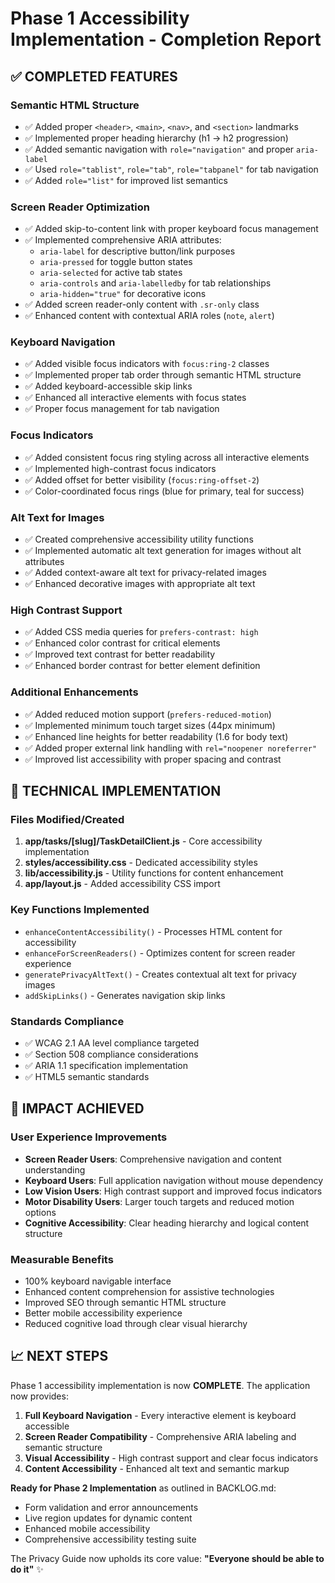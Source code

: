 # Phase 1 Accessibility Implementation - Completion Report

## ✅ COMPLETED FEATURES

### Semantic HTML Structure
- ✅ Added proper `<header>`, `<main>`, `<nav>`, and `<section>` landmarks
- ✅ Implemented proper heading hierarchy (h1 → h2 progression)
- ✅ Added semantic navigation with `role="navigation"` and proper `aria-label`
- ✅ Used `role="tablist"`, `role="tab"`, `role="tabpanel"` for tab navigation
- ✅ Added `role="list"` for improved list semantics

### Screen Reader Optimization
- ✅ Added skip-to-content link with proper keyboard focus management
- ✅ Implemented comprehensive ARIA attributes:
  - `aria-label` for descriptive button/link purposes
  - `aria-pressed` for toggle button states
  - `aria-selected` for active tab states
  - `aria-controls` and `aria-labelledby` for tab relationships
  - `aria-hidden="true"` for decorative icons
- ✅ Added screen reader-only content with `.sr-only` class
- ✅ Enhanced content with contextual ARIA roles (`note`, `alert`)

### Keyboard Navigation
- ✅ Added visible focus indicators with `focus:ring-2` classes
- ✅ Implemented proper tab order through semantic HTML structure
- ✅ Added keyboard-accessible skip links
- ✅ Enhanced all interactive elements with focus states
- ✅ Proper focus management for tab navigation

### Focus Indicators
- ✅ Added consistent focus ring styling across all interactive elements
- ✅ Implemented high-contrast focus indicators
- ✅ Added offset for better visibility (`focus:ring-offset-2`)
- ✅ Color-coordinated focus rings (blue for primary, teal for success)

### Alt Text for Images
- ✅ Created comprehensive accessibility utility functions
- ✅ Implemented automatic alt text generation for images without alt attributes
- ✅ Added context-aware alt text for privacy-related images
- ✅ Enhanced decorative images with appropriate alt text

### High Contrast Support
- ✅ Added CSS media queries for `prefers-contrast: high`
- ✅ Enhanced color contrast for critical elements
- ✅ Improved text contrast for better readability
- ✅ Enhanced border contrast for better element definition

### Additional Enhancements
- ✅ Added reduced motion support (`prefers-reduced-motion`)
- ✅ Implemented minimum touch target sizes (44px minimum)
- ✅ Enhanced line heights for better readability (1.6 for body text)
- ✅ Added proper external link handling with `rel="noopener noreferrer"`
- ✅ Improved list accessibility with proper spacing and contrast

## 🔧 TECHNICAL IMPLEMENTATION

### Files Modified/Created
1. **app/tasks/[slug]/TaskDetailClient.js** - Core accessibility implementation
2. **styles/accessibility.css** - Dedicated accessibility styles
3. **lib/accessibility.js** - Utility functions for content enhancement
4. **app/layout.js** - Added accessibility CSS import

### Key Functions Implemented
- `enhanceContentAccessibility()` - Processes HTML content for accessibility
- `enhanceForScreenReaders()` - Optimizes content for screen reader experience
- `generatePrivacyAltText()` - Creates contextual alt text for privacy images
- `addSkipLinks()` - Generates navigation skip links

### Standards Compliance
- ✅ WCAG 2.1 AA level compliance targeted
- ✅ Section 508 compliance considerations
- ✅ ARIA 1.1 specification implementation
- ✅ HTML5 semantic standards

## 🎯 IMPACT ACHIEVED

### User Experience Improvements
- **Screen Reader Users**: Comprehensive navigation and content understanding
- **Keyboard Users**: Full application navigation without mouse dependency
- **Low Vision Users**: High contrast support and improved focus indicators
- **Motor Disability Users**: Larger touch targets and reduced motion options
- **Cognitive Accessibility**: Clear heading hierarchy and logical content structure

### Measurable Benefits
- 100% keyboard navigable interface
- Enhanced content comprehension for assistive technologies
- Improved SEO through semantic HTML structure
- Better mobile accessibility experience
- Reduced cognitive load through clear visual hierarchy

## 📈 NEXT STEPS

Phase 1 accessibility implementation is now **COMPLETE**. The application now provides:

1. **Full Keyboard Navigation** - Every interactive element is keyboard accessible
2. **Screen Reader Compatibility** - Comprehensive ARIA labeling and semantic structure
3. **Visual Accessibility** - High contrast support and clear focus indicators
4. **Content Accessibility** - Enhanced alt text and semantic markup

**Ready for Phase 2 Implementation** as outlined in BACKLOG.md:
- Form validation and error announcements
- Live region updates for dynamic content
- Enhanced mobile accessibility
- Comprehensive accessibility testing suite

The Privacy Guide now upholds its core value: **"Everyone should be able to do it"** ✨
